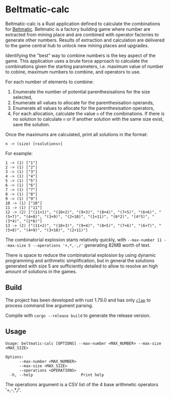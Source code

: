 # Beltmatic-calc

Beltmatic-calc is a Rust application defined to calculate the combinations for [Beltmatic](https://store.steampowered.com/app/2674590/Beltmatic/). Beltmatic is a factory building game where number are extracted from mining place and are combined with operator factories to generate other numbers. Results of extraction and calculation are delivered to the game central hub to unlock new mining places and upgrades.

Identifying the "best" way to combine numbers is the key aspect of the game. This application uses a brute force approach to calculate the combinations given the starting parameters, i.e. maximum value of number to cobine, maximum numbers to combine, and operators to use.

For each number of elements to combine:

1. Enumerate the number of potential parenthesisations for the size selected,
2. Enumerate all values to allocate for the parenthesisation operands,
3. Enumerate all values to allocate for the parenthesisation operators,
4. For each allocation, calculate the value `n` of the combinations. If there is no solution to calculate `n` or if another solution with the same size exist, save the solution.

Once the maximums are calculated, print all solutions in the format:

```
n -> (size) [<solutions>]
```

For example:

```
1 -> (1) ["1"]
2 -> (1) ["2"]
3 -> (1) ["3"]
4 -> (1) ["4"]
5 -> (1) ["5"]
6 -> (1) ["6"]
7 -> (1) ["7"]
8 -> (1) ["8"]
9 -> (1) ["9"]
10 -> (1) ["10"]
11 -> (1) ["11"]
12 -> (2) ["(11+1)", "(10+2)", "(9+3)", "(8+4)", "(7+5)", "(6+6)", "(5+7)", "(4+8)", "(3+9)", "(2+10)", "(1+11)", "(6*2)", "(4*3)", "(3*4)", "(2*6)"]
13 -> (2) ["(11+2)", "(10+3)", "(9+4)", "(8+5)", "(7+6)", "(6+7)", "(5+8)", "(4+9)", "(3+10)", "(2+11)"]
```

The combinatorial explosion starts relatively quickly, with `--max-number 11 --max-size 5 --operations '+,*,-,/'` generating 82MB worth of text.

There is space to reduce the combinatorial explosion by using dynamic programming and arithmetic simplification, but in general the solutions generated with size 5 are sufficiently detailed to allow to resolve an high amount of solutions in the games.

## Build

The project has been developed with rust 1.79.0 and has only [`clap`](https://docs.rs/clap/latest/clap/) to process command line argument parsing.

Compile with `cargo --release build` to generate the release version.

## Usage 

```
Usage: beltmatic-calc [OPTIONS] --max-number <MAX_NUMBER> --max-size <MAX_SIZE>

Options:
      --max-number <MAX_NUMBER>  
      --max-size <MAX_SIZE>      
      --operations <OPERATIONS>  
  -h, --help                     Print help
```

The operations argument is a CSV list of the 4 base arithmetic operators '+,-,*,/'.
